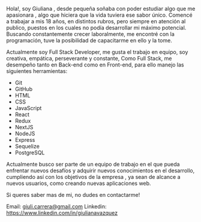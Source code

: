 Hola!, soy Giuliana  , desde pequeña soñaba con poder estudiar algo que me apasionara , algo que hiciera que la vida tuviera ese sabor único. Comencé a trabajar a mis 18 años, en distintos rubros, pero siempre en atención al publico, puestos en los cuales no podía desarrollar mi máximo potencial. Buscando constantemente crecer laboralmente, me encontré con la programación, tuve la posibilidad de capacitarme en ello y la tome.

Actualmente soy Full Stack Developer, me gusta el trabajo en equipo, soy creativa, empática, perseverante y constante, Como Full Stack, me desempeño tanto en Back-end como en Front-end, para ello manejo las siguientes herramientas:

- Git
- GitHub
- HTML
- CSS
- JavaScript
- React
- Redux
- NextJS
- NodeJS
- Express
- Sequelize
- PostgreSQL

Actualmente busco ser parte de un equipo de trabajo en el que pueda enfrentar nuevos desafíos y adquirir nuevos conocimientos en el desarrollo, cumpliendo así con los objetivos de la empresa , ya sean de alcance a nuevos usuarios, como creando nuevas aplicaciones web.

Si queres saber mas de mi, no dudes en contactarme!

Email: giuli.carrera@gmail.com
Linkedin: https://www.linkedin.com/in/giulianavazquez
